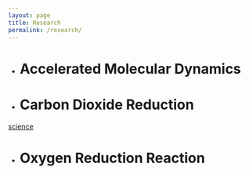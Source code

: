 ```yaml
---
layout: page
title: Research
permalink: /research/
---
```



- # Accelerated Molecular Dynamics

- # Carbon Dioxide Reduction
[science](/images/science.png)
- # Oxygen Reduction Reaction


